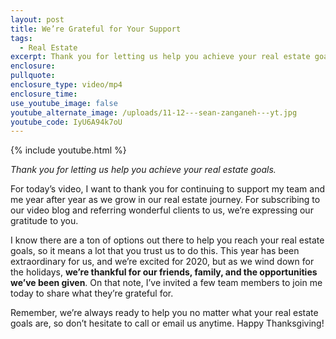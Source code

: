```yaml
---
layout: post
title: We’re Grateful for Your Support
tags:
  - Real Estate
excerpt: Thank you for letting us help you achieve your real estate goals.
enclosure:
pullquote:
enclosure_type: video/mp4
enclosure_time:
use_youtube_image: false
youtube_alternate_image: /uploads/11-12---sean-zanganeh---yt.jpg
youtube_code: IyU6A94k7oU
---
```


{% include youtube.html %}

*Thank you for letting us help you achieve your real estate goals.*

For today’s video, I want to thank you for continuing to support my team and me year after year as we grow in our real estate journey. For subscribing to our video blog and referring wonderful clients to us, we’re expressing our gratitude to you.

I know there are a ton of options out there to help you reach your real estate goals, so it means a lot that you trust us to do this. This year has been extraordinary for us, and we’re excited for 2020, but as we wind down for the holidays, **we’re thankful for our friends, family, and the opportunities we’ve been given**. On that note, I’ve invited a few team members to join me today to share what they’re grateful for.

Remember, we’re always ready to help you no matter what your real estate goals are, so don’t hesitate to call or email us anytime. Happy Thanksgiving\!